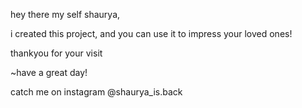 hey there my self shaurya,

i created this project, and you can use it to impress your loved ones!

thankyou for your visit

~have a great day!

catch me on instagram @shaurya_is.back
